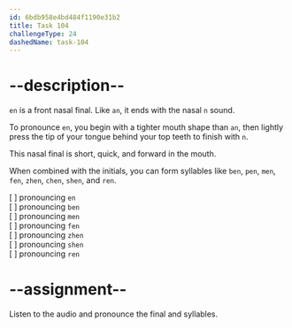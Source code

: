 ```yaml
---
id: 6bdb958e4bd484f1190e31b2
title: Task 104
challengeType: 24
dashedName: task-104
---
```


<!--SPEAKING-->

<!-- (Audio) A: en, ben, men, fen, zhen, shen, ren -->

# --description--

`en` is a front nasal final. Like `an`, it ends with the nasal `n` sound.

To pronounce `en`, you begin with a tighter mouth shape than `an`, then lightly press the tip of your tongue behind your top teeth to finish with `n`.

This nasal final is short, quick, and forward in the mouth.

When combined with the initials, you can form syllables like `ben`, `pen`, `men`, `fen`, `zhen`, `chen`, `shen`, and `ren`.

[ ] pronouncing `en`  
[ ] pronouncing `ben`    
[ ] pronouncing `men`  
[ ] pronouncing `fen`  
[ ] pronouncing `zhen`   
[ ] pronouncing `shen`  
[ ] pronouncing `ren`

# --assignment--

Listen to the audio and pronounce the final and syllables.
